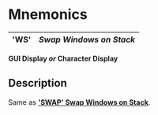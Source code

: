 # Mnemonics 

**'WS'** |  **_Swap Windows on Stack_**  
---|---  
  
**GUI Display _or_ Character Display**

##  Description

Same as **['SWAP' Swap Windows on Stack](swap.md)**.

